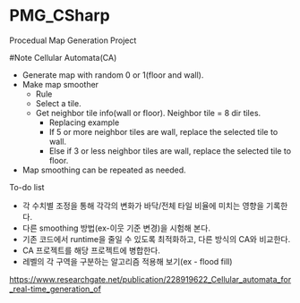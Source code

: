 # PMG_CSharp
Procedual Map Generation Project


#Note
Cellular Automata(CA)
- Generate map with random 0 or 1(floor and wall).
- Make map smoother
  - Rule
  - Select a tile.
  - Get neighbor tile info(wall or floor). Neighbor tile = 8 dir tiles.
    - Replacing example
    - If 5 or more neighbor tiles are wall, replace the selected tile to wall.
    - Else if 3 or less neighbor tiles are wall, replace the selected tile to floor.
- Map smoothing can be repeated as needed.

To-do list
- 각 수치별 조정을 통해 각각의 변화가 바닥/전체 타일 비율에 미치는 영향을 기록한다.
- 다른 smoothing 방법(ex-이웃 기준 변경)을 시험해 본다.
- 기존 코드에서 runtime을 줄일 수 있도록 최적화하고, 다른 방식의 CA와 비교한다.
- CA 프로젝트를 해당 프로젝트에 병합한다.
- 레벨의 각 구역을 구분하는 알고리즘 적용해 보기(ex - flood fill)


https://www.researchgate.net/publication/228919622_Cellular_automata_for_real-time_generation_of
